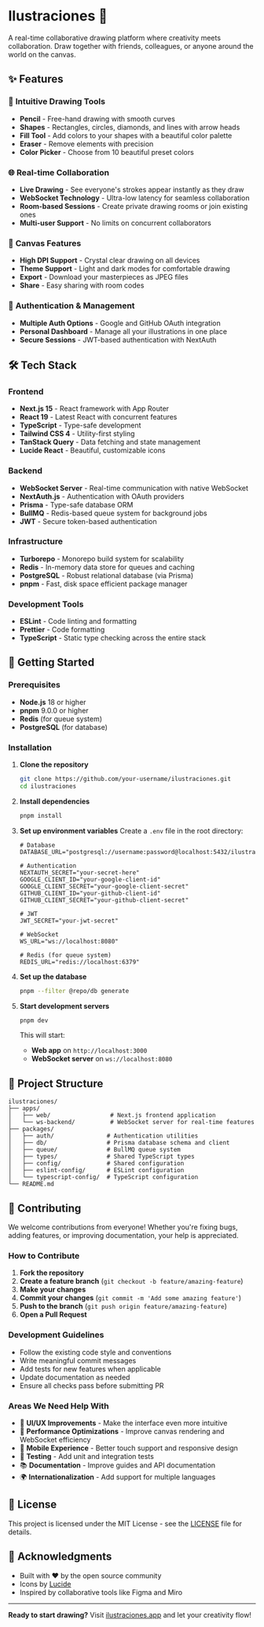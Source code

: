 # Ilustraciones 🎨

A real-time collaborative drawing platform where creativity meets collaboration. Draw together with friends, colleagues, or anyone around the world on the canvas.

## ✨ Features

### 🎨 **Intuitive Drawing Tools**

- **Pencil** - Free-hand drawing with smooth curves
- **Shapes** - Rectangles, circles, diamonds, and lines with arrow heads
- **Fill Tool** - Add colors to your shapes with a beautiful color palette
- **Eraser** - Remove elements with precision
- **Color Picker** - Choose from 10 beautiful preset colors

### 🌐 **Real-time Collaboration**

- **Live Drawing** - See everyone's strokes appear instantly as they draw
- **WebSocket Technology** - Ultra-low latency for seamless collaboration
- **Room-based Sessions** - Create private drawing rooms or join existing ones
- **Multi-user Support** - No limits on concurrent collaborators

### 🎯 **Canvas Features**

- **High DPI Support** - Crystal clear drawing on all devices
- **Theme Support** - Light and dark modes for comfortable drawing
- **Export** - Download your masterpieces as JPEG files
- **Share** - Easy sharing with room codes

### 🔐 **Authentication & Management**

- **Multiple Auth Options** - Google and GitHub OAuth integration
- **Personal Dashboard** - Manage all your illustrations in one place
- **Secure Sessions** - JWT-based authentication with NextAuth

## 🛠️ Tech Stack

### **Frontend**

- **Next.js 15** - React framework with App Router
- **React 19** - Latest React with concurrent features
- **TypeScript** - Type-safe development
- **Tailwind CSS 4** - Utility-first styling
- **TanStack Query** - Data fetching and state management
- **Lucide React** - Beautiful, customizable icons

### **Backend**

- **WebSocket Server** - Real-time communication with native WebSocket
- **NextAuth.js** - Authentication with OAuth providers
- **Prisma** - Type-safe database ORM
- **BullMQ** - Redis-based queue system for background jobs
- **JWT** - Secure token-based authentication

### **Infrastructure**

- **Turborepo** - Monorepo build system for scalability
- **Redis** - In-memory data store for queues and caching
- **PostgreSQL** - Robust relational database (via Prisma)
- **pnpm** - Fast, disk space efficient package manager

### **Development Tools**

- **ESLint** - Code linting and formatting
- **Prettier** - Code formatting
- **TypeScript** - Static type checking across the entire stack

## 🚀 Getting Started

### Prerequisites

- **Node.js** 18 or higher
- **pnpm** 9.0.0 or higher
- **Redis** (for queue system)
- **PostgreSQL** (for database)

### Installation

1. **Clone the repository**

   ```bash
   git clone https://github.com/your-username/ilustraciones.git
   cd ilustraciones
   ```

2. **Install dependencies**

   ```bash
   pnpm install
   ```

3. **Set up environment variables**
   Create a `.env` file in the root directory:

   ```env
   # Database
   DATABASE_URL="postgresql://username:password@localhost:5432/ilustraciones"

   # Authentication
   NEXTAUTH_SECRET="your-secret-here"
   GOOGLE_CLIENT_ID="your-google-client-id"
   GOOGLE_CLIENT_SECRET="your-google-client-secret"
   GITHUB_CLIENT_ID="your-github-client-id"
   GITHUB_CLIENT_SECRET="your-github-client-secret"

   # JWT
   JWT_SECRET="your-jwt-secret"

   # WebSocket
   WS_URL="ws://localhost:8080"

   # Redis (for queue system)
   REDIS_URL="redis://localhost:6379"
   ```

4. **Set up the database**

   ```bash
   pnpm --filter @repo/db generate
   ```

5. **Start development servers**

   ```bash
   pnpm dev
   ```

   This will start:

   - **Web app** on `http://localhost:3000`
   - **WebSocket server** on `ws://localhost:8080`

## 📁 Project Structure

```
ilustraciones/
├── apps/
│   ├── web/                 # Next.js frontend application
│   └── ws-backend/          # WebSocket server for real-time features
├── packages/
│   ├── auth/               # Authentication utilities
│   ├── db/                 # Prisma database schema and client
│   ├── queue/              # BullMQ queue system
│   ├── types/              # Shared TypeScript types
│   ├── config/             # Shared configuration
│   ├── eslint-config/      # ESLint configuration
│   └── typescript-config/  # TypeScript configuration
└── README.md
```

## 🤝 Contributing

We welcome contributions from everyone! Whether you're fixing bugs, adding features, or improving documentation, your help is appreciated.

### How to Contribute

1. **Fork the repository**
2. **Create a feature branch** (`git checkout -b feature/amazing-feature`)
3. **Make your changes**
4. **Commit your changes** (`git commit -m 'Add some amazing feature'`)
5. **Push to the branch** (`git push origin feature/amazing-feature`)
6. **Open a Pull Request**

### Development Guidelines

- Follow the existing code style and conventions
- Write meaningful commit messages
- Add tests for new features when applicable
- Update documentation as needed
- Ensure all checks pass before submitting PR

### Areas We Need Help With

- 🎨 **UI/UX Improvements** - Make the interface even more intuitive
- 🚀 **Performance Optimizations** - Improve canvas rendering and WebSocket efficiency
- 📱 **Mobile Experience** - Better touch support and responsive design
- 🧪 **Testing** - Add unit and integration tests
- 📚 **Documentation** - Improve guides and API documentation
- 🌍 **Internationalization** - Add support for multiple languages

## 📄 License

This project is licensed under the MIT License - see the [LICENSE](LICENSE) file for details.

## 🙏 Acknowledgments

- Built with ❤️ by the open source community
- Icons by [Lucide](https://lucide.dev/)
- Inspired by collaborative tools like Figma and Miro

---

**Ready to start drawing?** Visit [ilustraciones.app](https://ilustraciones.app) and let your creativity flow!
